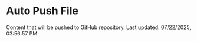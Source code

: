 # Auto Push File

Content that will be pushed to GitHub repository.
Last updated: 07/22/2025, 03:56:57 PM